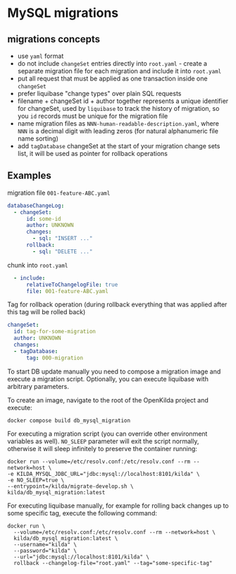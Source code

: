 # MySQL migrations

## migrations concepts
* use `yaml` format
* do not include `changeSet` entries directly into `root.yaml` - create a separate migration file for each migration and
  include it into `root.yaml`
* put all request that must be applied as one transaction inside one `changeSet`
* prefer liquibase "change types" over plain SQL requests
* filename + changeSet id + author together represents a unique identifier for changeSet, used by `liquibase` to track
  the history of migration, so you `id` records must be unique for the migration file
* name migration files as `NNN-human-readable-description.yaml`, where `NNN` is a decimal digit with leading zeros (for
  natural alphanumeric file name sorting)
* add `tagDatabase` changeSet at the start of your migration change sets list, it will be used as pointer for rollback
  operations

## Examples

migration file `001-feature-ABC.yaml`
```yaml
databaseChangeLog:
  - changeSet:
      id: some-id
      author: UNKNOWN
      changes:
        - sql: "INSERT ..."
      rollback:
        - sql: "DELETE ..."
```

chunk into `root.yaml`
```yaml
  - include:
      relativeToChangelogFile: true
      file: 001-feature-ABC.yaml
```

Tag for rollback operation (during rollback everything that was applied after this tag will be rolled back)
```yaml
changeSet:
  id: tag-for-some-migration
  author: UNKNOWN
  changes:
  - tagDatabase:
      tag: 000-migration
```

To start DB update manually you need to compose a migration image and execute a migration script. Optionally, you
can execute liquibase with arbitrary parameters.

To create an image, navigate to the root of the OpenKilda project and execute:
```shell script
docker compose build db_mysql_migration
```

For executing a migration script (you can override other environment variables as well). `NO_SLEEP` parameter will exit the
script normally, otherwise it will sleep infinitely to preserve the container running:
```shell script
docker run --volume=/etc/resolv.conf:/etc/resolv.conf --rm --network=host \
-e KILDA_MYSQL_JDBC_URL="jdbc:mysql://localhost:8101/kilda" \
-e NO_SLEEP=true \
--entrypoint=/kilda/migrate-develop.sh \
kilda/db_mysql_migration:latest
```

For executing liquibase manually, for example for rolling back changes up to some specific tag, execute the following command:
```shell script
docker run \
  --volume=/etc/resolv.conf:/etc/resolv.conf --rm --network=host \
  kilda/db_mysql_migration:latest \
  --username="kilda" \
  --password="kilda" \
  --url="jdbc:mysql://localhost:8101/kilda" \
  rollback --changelog-file="root.yaml" --tag="some-specific-tag"
```

